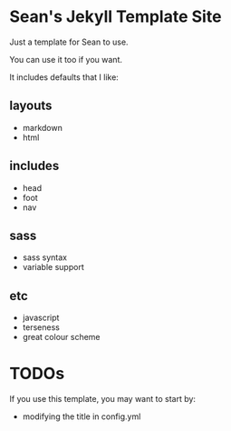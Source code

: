 # Sean's Jekyll Template Site

Just a template for Sean to use.

You can use it too if you want.

It includes defaults that I like:

## layouts
  - markdown
  - html

## includes
  - head
  - foot
  - nav

## sass
  - sass syntax
  - variable support

## etc
  - javascript
  - terseness
  - great colour scheme


# TODOs

If you use this template, you may want to start by:

- modifying the title in config.yml
